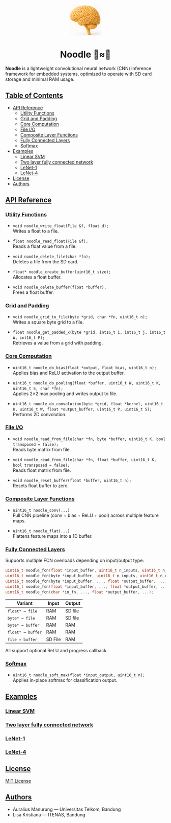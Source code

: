 <p align="center">
  <img src="./noodle.png" alt="Description" width="100"> 
</p>

<h1 align="center">Noodle 🍜≈🧠</h1>


**Noodle** is a lightweight convolutional neural network (CNN) inference framework for embedded systems, optimized to operate with SD card storage and minimal RAM usage.

## [Table of Contents](#table-of-contents)
* [API Reference](#api-reference)
  * [Utility Functions](#utility-functions)
  * [Grid and Padding](#grid-and-padding)
  * [Core Computation](#core-computation)
  * [File I/O](#file-io)
  * [Composite Layer Functions](#composite-layer-functions)
  * [Fully Connected Layers](#fully-connected-layers)
  * [Softmax](#softmax)
* [Examples](#examples)
  * [Linear SVM](#linear-svm)
  * [Two layer fully connected network](#two-layer-fully-connected-network)
  * [LeNet-1](#lenet-1)
  * [LeNet-4](#lenet-4)  
* [License](#license)
* [Authors](#authors)

## [API Reference](#api-reference)

### [Utility Functions](#utility-functions)

- `void noodle_write_float(File &f, float d);`  
  Writes a float to a file.

- `float noodle_read_float(File &f);`  
  Reads a float value from a file.

- `void noodle_delete_file(char *fn);`  
  Deletes a file from the SD card.

- `float* noodle_create_buffer(uint16_t size);`  
  Allocates a float buffer.

- `void noodle_delete_buffer(float *buffer);`  
  Frees a float buffer.



### [Grid and Padding](#grid-and-padding)

- `void noodle_grid_to_file(byte *grid, char *fn, uint16_t n);`  
  Writes a square byte grid to a file.

- `float noodle_get_padded_x(byte *grid, int16_t i, int16_t j, int16_t W, int16_t P);`  
  Retrieves a value from a grid with padding.

### [Core Computation](#core-computation)

- `uint16_t noodle_do_bias(float *output, float bias, uint16_t n);`  
  Applies bias and ReLU activation to the output buffer.

- `uint16_t noodle_do_pooling(float *buffer, uint16_t W, uint16_t K, uint16_t S, char *fn);`  
  Applies 2×2 max pooling and writes output to file.

- `uint16_t noodle_do_convolution(byte *grid, float *kernel, uint16_t K, uint16_t W, float *output_buffer, uint16_t P, uint16_t S);`  
  Performs 2D convolution.

### [File I/O](#file-io)

- `void noodle_read_from_file(char *fn, byte *buffer, uint16_t K, bool transposed = false);`  
  Reads byte matrix from file.

- `void noodle_read_from_file(char *fn, float *buffer, uint16_t K, bool transposed = false);`  
  Reads float matrix from file.

- `void noodle_reset_buffer(float *buffer, uint16_t n);`  
  Resets float buffer to zero.

### [Composite Layer Functions](#composite-layer-functions)

- `uint16_t noodle_conv(...)`  
  Full CNN pipeline (conv + bias + ReLU + pool) across multiple feature maps.

- `uint16_t noodle_flat(...)`  
  Flattens feature maps into a 1D buffer.

### [Fully Connected Layers](#fully-connected-layers)

Supports multiple FCN overloads depending on input/output type:

```cpp
uint16_t noodle_fcn(float *input_buffer, uint16_t n_inputs, uint16_t n_outputs, char *out_fn, ...);
uint16_t noodle_fcn(byte *input_buffer, uint16_t n_inputs, uint16_t n_outputs, char *out_fn, ...);
uint16_t noodle_fcn(byte *input_buffer, ..., float *output_buffer, ...);
uint16_t noodle_fcn(float *input_buffer, ..., float *output_buffer, ...);
uint16_t noodle_fcn(char *in_fn, ..., float *output_buffer, ...);
```
| Variant           | Input    | Output  | 
| ----------------- | -------- | ------- | 
| `float* → file`   | RAM      | SD file | 
| `byte* → file`    | RAM      | SD file | 
| `byte* → buffer`  | RAM      | RAM     | 
| `float* → buffer` | RAM      | RAM     | 
| `file → buffer`   | SD File  | RAM     | 



All support optional ReLU and progress callback.

### [Softmax](#softmax)

- `uint16_t noodle_soft_max(float *input_output, uint16_t n);`  
  Applies in-place softmax for classification output.

## [Examples](#examples)

### [Linear SVM](#linear-svm)

### [Two layer fully connected network](#two-layer-fully-connected-network)

### [LeNet-1](#lenet-1)

### [LeNet-4](#lenet-4)  

## [License](#license)

[MIT License](https://mit-license.org/)

## [Authors](#authors)

- Auralius Manurung — Universitas Telkom, Bandung  
- Lisa Kristiana — ITENAS, Bandung
